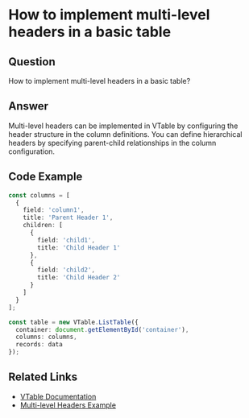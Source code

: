 # How to implement multi-level headers in a basic table

## Question

How to implement multi-level headers in a basic table?

## Answer

Multi-level headers can be implemented in VTable by configuring the header structure in the column definitions. You can define hierarchical headers by specifying parent-child relationships in the column configuration.

## Code Example

```typescript
const columns = [
  {
    field: 'column1',
    title: 'Parent Header 1',
    children: [
      {
        field: 'child1',
        title: 'Child Header 1'
      },
      {
        field: 'child2',
        title: 'Child Header 2'
      }
    ]
  }
];

const table = new VTable.ListTable({
  container: document.getElementById('container'),
  columns: columns,
  records: data
});
```

## Related Links

- [VTable Documentation](https://visactor.io/vtable)
- [Multi-level Headers Example](https://visactor.io/vtable/examples/header/multi-level)